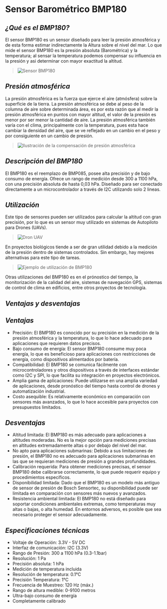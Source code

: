 # Sensor Barométrico BMP180
## *¿Qué es el BMP180?*
El sensor BMP180 es un sensor diseñado para leer la presión atmosférica y de esta forma estimar indirectamente la Altura sobre el nivel del mar. Lo que mide el sensor BMP180 es la presión absoluta (Barométrica) y la temperatura; al sensar la temperatura podemos compensar su influencia en la presión y asi determinar con mayor exactitud la altitud.

> ![Sensor BMP180](https://geekbotelectronics.com/wp-content/uploads/2021/06/BMP180-1.jpg)

## *Presión atmosférica*
La presión atmosférica es la fuerza que ejerce el aire (atmósfera) sobre la superficie de la tierra. La presión atmosférica se debe al peso de la columna de aire sobre determinada área, es por esta razón que al medir la presión atmosférica en puntos con mayor altitud, el valor de la presión es menor por ser menor la cantidad de aire. La presión atmosférica también varía con el clima, principalmente con la temperatura, pues esta hace cambiar la densidad del aire, que se ve reflejado en un cambio en el peso y por consiguiente en un cambio de presión.

> ![Ilustración de la compensación de presión atmosférica](https://sailandtrip.com/wp-content/uploads/2016/01/Presion-atmosferica-everest-LOW.jpg)

## *Descripción del BMP180*
El BMP180 es el  reemplazo de BMP085, posee alta precisión y de bajo consumo de energía. Ofrece un rango de medición desde 300 a 1100 hPa, con una precisión absoluta de hasta 0,03 hPa. Diseñado para ser conectado directamente a un microcontrolador a través de I2C utilizando solo 2 lineas.

## *Utilización*
Este tipo de sensores pueden ser utilizados para calcular la altitud con gran precisión, por lo que es un sensor muy utilizado en sistemas de Autopiloto para Drones (UAVs). 

>![Dron UAV](https://www.identifiedtech.com/wp-content/uploads/2016/04/blog_drone-vs-uav2.jpg)

En proyectos biológicos tiende a ser de gran utilidad debido a la medición de la presión dentro de sistemas controlados. Sin embargo, hay mejores alternativas para este tipo de tareas.

>![Ejemplo de utilización de BMP180](https://i.pinimg.com/originals/80/b0/68/80b0681d244dadb6a16ea1e816eb57bf.jpg)

Otras utilizaciones del BMP180 es en el prónostico del tiempo, la monitorización de la calidad del aire, sistemas de navegación GPS, sistemas de control de clima en edificios, entre otros proyectos de tecnología.

## *Ventajas y desventajas*
  ## *Ventajas*
  + Precisión: El BMP180 es conocido por su precisión en la medición de la presión atmosférica y la temperatura, lo que lo hace adecuado para aplicaciones que requieren datos precisos.
  + Bajo consumo de energía: El sensor BMP180 consume muy poca energía, lo que es beneficioso para aplicaciones con restricciones de energía, como dispositivos alimentados por batería.
  + Compatibilidad: El BMP180 se comunica fácilmente con microcontroladores y otros dispositivos a través de interfaces estándar como I2C y SPI, lo que facilita su integración en proyectos electrónicos.
  + Amplia gama de aplicaciones: Puede utilizarse en una amplia variedad de aplicaciones, desde pronóstico del tiempo hasta control de drones y automatización industrial.
  + Costo asequible: Es relativamente económico en comparación con sensores más avanzados, lo que lo hace accesible para proyectos con presupuestos limitados.

  ## *Desventajas*
  + Altitud limitada: El BMP180 es más adecuado para aplicaciones a altitudes moderadas. No es la mejor opción para mediciones precisas en altitudes extremadamente altas o por debajo del nivel del mar.
  + No apto para aplicaciones submarinas: Debido a sus limitaciones de presión, el BMP180 no es adecuado para aplicaciones submarinas en las que se requieran mediciones de presión a grandes profundidades. 
  + Calibración requerida: Para obtener mediciones precisas, el sensor BMP180 debe calibrarse correctamente, lo que puede requerir equipo y procedimientos específicos.
  + Disponibilidad limitada: Dado que el BMP180 es un modelo más antiguo de sensor de presión de Bosch Sensortec, su disponibilidad puede ser limitada en comparación con sensores más nuevos y avanzados.
  + Resistencia ambiental limitada: El BMP180 no está diseñado para soportar condiciones ambientales extremas, como temperaturas muy altas o bajas, o alta humedad. En entornos adversos, es posible que sea necesario proteger el sensor adecuadamente.

## *Especificaciones técnicas*
+ Voltaje de Operación: 3.3V - 5V DC
+ Interfaz de comunicación: I2C (3.3V)
+ Rango de Presión: 300 a 1100 hPa (0.3-1.1bar)
+ Resolución: 1 Pa
+ Precisión absoluta: 1 hPa
+ Medición de temperatura incluida
+ Resolución de temperatura: 0.1°C
+ Precisión Temperatura: 1°C
+ Frecuencia de Muestreo: 120 Hz (máx.)
+ Rango de altura medible: 0-9100 metros
+ Ultra-bajo consumo de energía
+ Completamente calibrado
